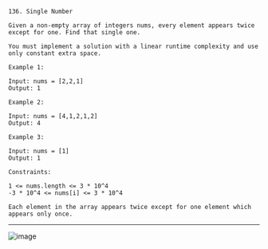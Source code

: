     136. Single Number

    Given a non-empty array of integers nums, every element appears twice except for one. Find that single one.

    You must implement a solution with a linear runtime complexity and use only constant extra space.

    Example 1:

    Input: nums = [2,2,1]
    Output: 1

    Example 2:

    Input: nums = [4,1,2,1,2]
    Output: 4

    Example 3:

    Input: nums = [1]
    Output: 1

    Constraints:

    1 <= nums.length <= 3 * 10^4
    -3 * 10^4 <= nums[i] <= 3 * 10^4

    Each element in the array appears twice except for one element which appears only once.
---
![image](https://github.com/user-attachments/assets/c1290179-f6d2-4816-b1e9-a019b386b3ac)
